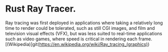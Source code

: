 # Rust Ray Tracer.

Ray tracing was first deployed in applications where taking a relatively long time to render could be tolerated, such as still CGI images, and film and television visual effects (VFX), but was less suited to real-time applications such as video games, where speed is critical in rendering each frame. [(Wikipedia)]git(https://en.wikipedia.org/wiki/Ray_tracing_(graphics))